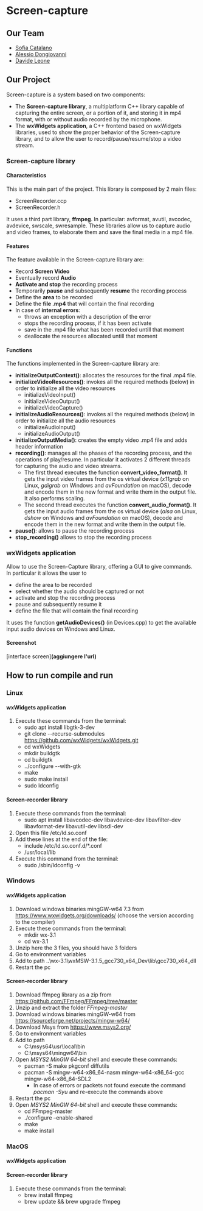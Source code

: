 # Screen-capture

## Our Team 
* [Sofia Catalano](https://github.com/sofia-catalano)
* [Alessio Dongiovanni](https://github.com/alessiodongio)
* [Davide Leone](https://github.com/davide-leone96)

## Our Project
Screen-capture is a system based on two components:
* The **Screen-capture library**, a multiplatform C++ library capable of capturing the entire screen, or a portion of it, and storing it in mp4 format, with or without audio recorded by the microphone.
* The **wxWidgets application**, a C++ frontend based on wxWidgets libraries, used to show the proper behavior of the Screen-capture library, and to allow the user to record/pause/resume/stop a video stream.


### Screen-capture library
#### Characteristics 
This is the main part of the project. This library is composed by 2 main files:
* ScreenRecorder.ccp
* ScreenRecorder.h

It uses a third part library, **ffmpeg**. In particular: avformat, avutil, avcodec, avdevice, swscale, swresample.
These libraries allow us to capture audio and video frames, to elaborate them and save the final media in a mp4 file. 

#### Features
The feature available in the Screen-capture library are: 
* Record **Screen Video**
* Eventually record **Audio**
* **Activate and stop** the recording process
* Temporarily **pause** and subsequently **resume** the recording process
* Define the **area** to be recorded
* Define the **file .mp4** that will contain the final recording
* In case of **internal errors**:
  * throws an exception with a description of the error
  * stops the recording process, if it has been activate
  * save in the .mp4 file what has been recorded untill that moment
  * deallocate the resources allocated untill that moment

#### Functions
The functions implemented in the Screen-capture library are: 
* **initializeOutputContext()**: allocates the resources for the final .mp4 file.
* **initializeVideoResources()**: invokes all the required methods (below) in order to initialize all the video resources
  * initializeVideoInput()
  * initializeVideoOutput()
  * initializeVideoCapture()
* **initializeAudioResources()**: invokes all the required methods (below) in order to initialize all the audio resources
  * initializeAudioInput()
  * initializeAudioOutput()
* **initializeOutputMedia()**: creates the empty video .mp4 file and adds header information
* **recording()**: manages all the phases of the recording process, and the operations of play/resume. In particular it activates 2 different threads for capturing the audio and video streams. 
  * The first thread executes the function **convert_video_format()**. It gets the input video frames from the os virtual device (*x11grab* on Linux, *gdigrab* on Windows and *avFoundation* on macOS), decode and encode them in the new format and write them in the output file. It also performs scaling.
  * The second thread executes the function **convert_audio_format()**. It gets the input audio frames from the os virtual device (*alsa* on Linux, *dshow* on Windows and *avFoundation* on macOS), decode and encode them in the new format and write them in the output file.
* **pause()**: allows to pause the recording process
* **stop_recording()** allows to stop the recording process
 
### wxWidgets application
Allow to use the Screen-Capture library, offering a GUI to give commands.
In particular it allows the user to
* define the area to be recorded
* select whether the audio should be captured or not
* activate and stop the recording process
* pause and subsequently resume it
* define the file that will contain the final recording

It uses the function **getAudioDevices()** (in Devices.cpp) to get the available input audio devices on Windows and Linux.  

#### Screenshot
[interface screen]**(aggiungere l'url)**


## How to run compile and run

### Linux
#### wxWidgets application
1. Execute these commands from the terminal: 
   * sudo apt install libgtk-3-dev
   * git clone --recurse-submodules https://github.com/wxWidgets/wxWidgets.git
   * cd wxWidgets
   * mkdir buildgtk
   * cd buildgtk
   * ../configure --with-gtk
   * make
   * sudo make install
   * sudo ldconfig

#### Screen-recorder library
1. Execute these commands from the terminal: 
   * sudo apt install libavcodec-dev libavdevice-dev libavfilter-dev libavformat-dev libavutil-dev libsdl-dev
2. Open this file /etc/ld.so.conf
3. Add these lines at the end of the file: 
   * include /etc/ld.so.conf.d/*.conf
   * /usr/local/lib
4. Execute this command from the terminal:
   * sudo /sbin/ldconfig -v


### Windows
#### wxWidgets application
1. Download windows binaries mingGW-w64 7.3 from https://www.wxwidgets.org/downloads/  (choose the version according to the compiler)
2. Execute these commands from the terminal: 
   * mkdir wx-3.1
   * cd wx-3.1
3. Unzip here the 3 files, you should have 3 folders
4. Go to environment variables
5. Add to path ..\wx-3.1\wxMSW-3.1.5_gcc730_x64_Dev\lib\gcc730_x64_dll
6. Restart the pc

#### Screen-recorder library
1. Download ffmpeg library as a zip from https://github.com/FFmpeg/FFmpeg/tree/master
2. Unzip and extract the folder *FFmpeg-master*
3. Download windows binaries mingGW-w64 from https://sourceforge.net/projects/mingw-w64/
4. Download Msys from https://www.msys2.org/
5. Go to environment variables
6. Add to path
   * C:\msys64\usr\local\bin
   * C:\msys64\mingw64\bin
7. Open *MSYS2 MinGW 64-bit* shell and execute these commands:
   * pacman -S make pkgconf diffutils
   * pacman -S mingw-w64-x86_64-nasm mingw-w64-x86_64-gcc mingw-w64-x86_64-SDL2
     * In case of errors or packets not found execute the command *pacman -Syu* and re-execute the commands above
8. Restart the pc
9. Open *MSYS2 MinGW 64-bit* shell and execute these commands:
   * cd FFmpeg-master
   * ./configure –enable-shared
   * make
   * make install

### MacOS
#### wxWidgets application

#### Screen-recorder library
1. Execute these commands from the terminal:
   * brew install ffmpeg
   * brew update && brew upgrade ffmpeg
